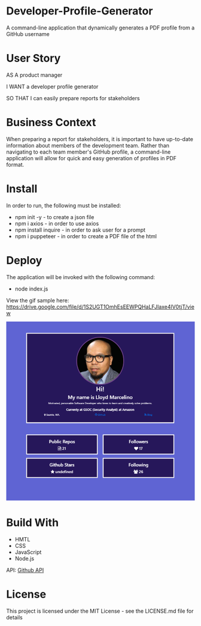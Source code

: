 # Developer-Profile-Generator
  A command-line application that dynamically generates a PDF profile from a GitHub username
  

 # User Story
 AS A product manager

I WANT a developer profile generator

SO THAT I can easily prepare reports for stakeholders

# Business Context
When preparing a report for stakeholders, it is important to have up-to-date information about members of the development team. Rather than navigating to each team member's GitHub profile, a command-line application will allow for quick and easy generation of profiles in PDF format.

# Install

 In order to run, the following must be installed:
 
 * npm init -y - to create a json file
 * npm i axios - in order to use axios
 * npm install inquire - in order to ask user for a prompt
 * npm i puppeteer - in order to create a PDF file of the html

 
# Deploy
The application will be invoked with the following command:
* node index.js

View the gif sample here: https://drive.google.com/file/d/1S2UGT1OmhEsEEWPQHaLFJIaxe4lV0tjT/view

![](image/generator.PNG)

# Build With
* HMTL
* CSS
* JavaScript
* Node.js

API: <a href="https://developer.github.com/v3/">Github API</a> 

# License
This project is licensed under the MIT License - see the LICENSE.md file for details

